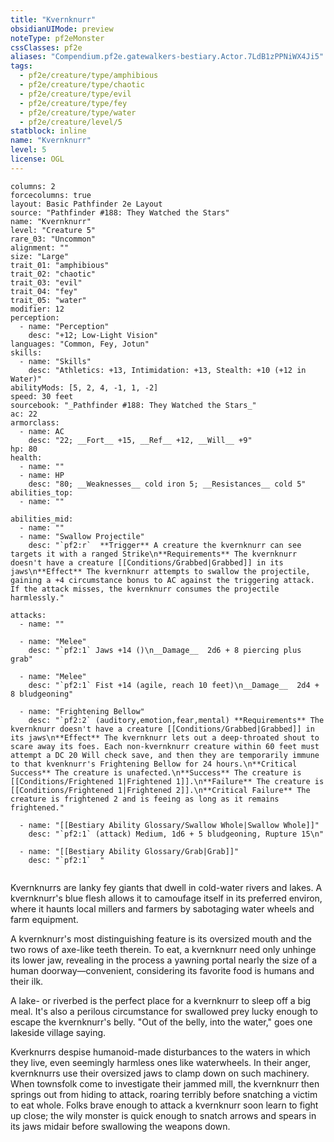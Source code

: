 ```yaml
---
title: "Kvernknurr"
obsidianUIMode: preview
noteType: pf2eMonster
cssClasses: pf2e
aliases: "Compendium.pf2e.gatewalkers-bestiary.Actor.7LdB1zPPNiWX4Ji5" 
tags:
  - pf2e/creature/type/amphibious
  - pf2e/creature/type/chaotic
  - pf2e/creature/type/evil
  - pf2e/creature/type/fey
  - pf2e/creature/type/water
  - pf2e/creature/level/5
statblock: inline
name: "Kvernknurr"
level: 5
license: OGL
---
```


```statblock
columns: 2
forcecolumns: true
layout: Basic Pathfinder 2e Layout
source: "Pathfinder #188: They Watched the Stars"
name: "Kvernknurr"
level: "Creature 5"
rare_03: "Uncommon"
alignment: ""
size: "Large"
trait_01: "amphibious"
trait_02: "chaotic"
trait_03: "evil"
trait_04: "fey"
trait_05: "water"
modifier: 12
perception:
  - name: "Perception"
    desc: "+12; Low-Light Vision"
languages: "Common, Fey, Jotun"
skills:
  - name: "Skills"
    desc: "Athletics: +13, Intimidation: +13, Stealth: +10 (+12 in Water)"
abilityMods: [5, 2, 4, -1, 1, -2]
speed: 30 feet
sourcebook: "_Pathfinder #188: They Watched the Stars_"
ac: 22
armorclass:
  - name: AC
    desc: "22; __Fort__ +15, __Ref__ +12, __Will__ +9"
hp: 80
health:
  - name: ""
  - name: HP
    desc: "80; __Weaknesses__ cold iron 5; __Resistances__ cold 5"
abilities_top:
  - name: ""

abilities_mid:
  - name: ""
  - name: "Swallow Projectile"
    desc: "`pf2:r`  **Trigger** A creature the kvernknurr can see targets it with a ranged Strike\n**Requirements** The kvernknurr doesn't have a creature [[Conditions/Grabbed|Grabbed]] in its jaws\n**Effect** The kvernknurr attempts to swallow the projectile, gaining a +4 circumstance bonus to AC against the triggering attack. If the attack misses, the kvernknurr consumes the projectile harmlessly."

attacks:
  - name: ""

  - name: "Melee"
    desc: "`pf2:1` Jaws +14 ()\n__Damage__  2d6 + 8 piercing plus grab"

  - name: "Melee"
    desc: "`pf2:1` Fist +14 (agile, reach 10 feet)\n__Damage__  2d4 + 8 bludgeoning"

  - name: "Frightening Bellow"
    desc: "`pf2:2` (auditory,emotion,fear,mental) **Requirements** The kvernknurr doesn't have a creature [[Conditions/Grabbed|Grabbed]] in its jaws\n**Effect** The kvernknurr lets out a deep-throated shout to scare away its foes. Each non-kvernknurr creature within 60 feet must attempt a DC 20 Will check save, and then they are temporarily immune to that kvenknurr's Frightening Bellow for 24 hours.\n**Critical Success** The creature is unafected.\n**Success** The creature is [[Conditions/Frightened 1|Frightened 1]].\n**Failure** The creature is [[Conditions/Frightened 1|Frightened 2]].\n**Critical Failure** The creature is frightened 2 and is feeing as long as it remains frightened."

  - name: "[[Bestiary Ability Glossary/Swallow Whole|Swallow Whole]]"
    desc: "`pf2:1` (attack) Medium, 1d6 + 5 bludgeoning, Rupture 15\n"

  - name: "[[Bestiary Ability Glossary/Grab|Grab]]"
    desc: "`pf2:1`  "
 
```



Kvernknurrs are lanky fey giants that dwell in cold-water rivers and lakes. A kvernknurr's blue flesh allows it to camoufage itself in its preferred environ, where it haunts local millers and farmers by sabotaging water wheels and farm equipment.

A kvernknurr's most distinguishing feature is its oversized mouth and the two rows of axe-like teeth therein. To eat, a kvernknurr need only unhinge its lower jaw, revealing in the process a yawning portal nearly the size of a human doorway—convenient, considering its favorite food is humans and their ilk.

A lake- or riverbed is the perfect place for a kvernknurr to sleep off a big meal. It's also a perilous circumstance for swallowed prey lucky enough to escape the kvernknurr's belly. "Out of the belly, into the water," goes one lakeside village saying.

Kverknurrs despise humanoid-made disturbances to the waters in which they live, even seemingly harmless ones like waterwheels. In their anger, kvernknurrs use their oversized jaws to clamp down on such machinery. When townsfolk come to investigate their jammed mill, the kvernknurr then springs out from hiding to attack, roaring terribly before snatching a victim to eat whole. Folks brave enough to attack a kvernknurr soon learn to fight up close; the wily monster is quick enough to snatch arrows and spears in its jaws midair before swallowing the weapons down.
